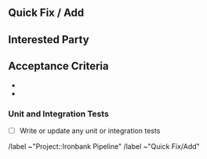 <!-- This template is **ONLY** used for quick fixes/adds (primarily for tracking smaller issues). New feature request, pipeline enhancement, and bug issues should use the other template options for issue submission. -->

## Quick Fix / Add

<!--- What is the quick fix/add? -->

## Interested Party

<!--- Who reported this or is looking for the fix? -->

## Acceptance Criteria

<!--- What is the acceptance criteria for this quick fix/add? -->

-
-

### Unit and Integration Tests

- [ ] Write or update any unit or integration tests

/label ~"Project::Ironbank Pipeline"
/label ~"Quick Fix/Add"
